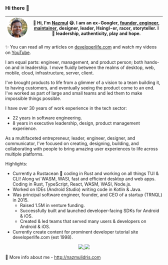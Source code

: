 ### Hi there 👋

| <img src="https://github.com/nazmulidris/developerlife.com/blob/main/assets/nazmul.png?raw=true"/> | 👋 Hi, I'm <a href="https://nazmulidris.com"> Nazmul</a> 😃. I am an ex-Googler, <a href="https://github.com/r3bl-org/r3bl-open-core/" target="_blank">founder, engineer, maintainer</a>, designer, leader, HsingI-er, racer, storyteller. I 💓 leadership, authenticity, play and hope.|
|---|---|

✨ You can read all my articles on [developerlife.com](https://developerlife.com) and watch my videos on [YouTube](https://www.youtube.com/@developerlifecom).

I am equal parts: engineer, management, and product person; both hands-on and in
leadership. I move fluidly between the realms of desktop, web, mobile, cloud,
infrastructure, server, client.

I've brought products to life from a glimmer of a vision to a team building it, to having
customers, and eventually seeing the product come to an end. I've worked as part of large
and small teams and led them to make impossible things possible.

I have over 30 years of work experience in the tech sector:

- 22 years in software engineering.
- 8 years in executive leadership, design, product management experience.

As a multifaceted entrepreneur, leader, engineer, designer, and communicator, I’ve focused on creating,
designing, building, and collaborating with people to bring amazing user experiences to
life across multiple platforms.

Highlights:
- Currently a Rustacean 🦀 coding in Rust and working on all things TUI & CLI! Along w/
  WASM, WASI, fast and efficient desktop and web apps. Coding in Rust, TypeScript, React,
  WASM, WASI, Node.js.
- Worked on IDEs (Android Studio) writing code in Kotlin & Java.
- Was principal software engineer, founder, and CEO of a startup (TRNQL) in 2015.
  - Raised 1.5M in venture funding.
  - Successfully built and launched developer-facing SDKs for Android & iOS.
  - Created & led teams that served many users & developers on Android & iOS.
- Currently create content for prominent developer tutorial site developerlife.com (est 1998).

<p align="center">
<a href="https://github.com/nazmulidris">
  <img height="180em" src="https://github-readme-stats-eight-theta.vercel.app/api?username=nazmulidris&show_icons=true&theme=dark&include_all_commits=true&count_private=true"/>
  <img height="180em" src="https://github-readme-stats-eight-theta.vercel.app/api/top-langs/?username=nazmulidris&layout=compact&langs_count=8&theme=dark"/>
</a>
</p>

💬 More info about me - http://nazmulidris.com 

<!--
**nazmulidris/nazmulidris** is a ✨ _special_ ✨ repository because its `README.md` (this file) appears on your GitHub profile.

Here are some ideas to get you started:

- 🔭 I’m currently working on ...
- 🌱 I’m currently learning ...
- 👯 I’m looking to collaborate on ...
- 🤔 I’m looking for help with ...
- 💬 Ask me about ...
- 📫 How to reach me: ...
- 😄 Pronouns: ...
- ⚡ Fun fact: ...
-->
